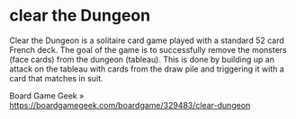 # clear the Dungeon

Clear the Dungeon is a solitaire card game played with a standard 52 card French deck. The goal of the game is to successfully remove the monsters (face cards) from the dungeon (tableau). This is done by building up an attack on the tableau with cards from the draw pile and triggering it with a card that matches in suit.

Board Game Geek » https://boardgamegeek.com/boardgame/329483/clear-dungeon
